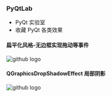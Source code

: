 ### PyQtLab

* PyQt 实验室
* 收藏 PyQt 各类效果

#### 扁平化风格-无边框实现拖动等事件
![github logo](dragwindow.png)

#### QGraphicsDropShadowEffect 局部阴影
![github logo](PyQt-QGraphicsDropShadowEffect/pyqtshadow.png)
